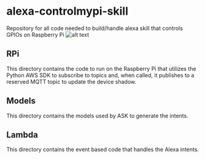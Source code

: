 # alexa-controlmypi-skill
Repository for all code needed to build/handle alexa skill that controls GPIOs on Raspberry Pi
![alt text](https://github.com/mvartani76/alexa-controlmypi-skill/images/system_block_diagram.png "Control My Pi System Block Diagram")
## RPi
This directory contains the code to run on the Raspberry Pi that utilizes the Python AWS SDK to subscribe to topics and, when called, it publishes to a reserved MQTT topic to update the device shadow.
## Models
This directory contains the models used by ASK to generate the intents.
## Lambda
This directory contains the event based code that handles the Alexa intents.

